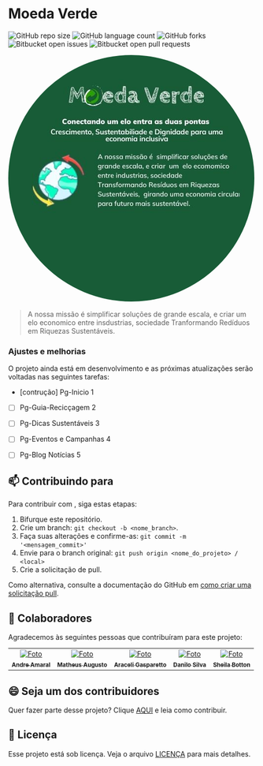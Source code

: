 # Moeda Verde

![GitHub repo size](https://img.shields.io/github/repo-size/iuricode/README-template?style=for-the-badge)
![GitHub language count](https://img.shields.io/github/languages/count/iuricode/README-template?style=for-the-badge)
![GitHub forks](https://img.shields.io/github/forks/iuricode/README-template?style=for-the-badge)
![Bitbucket open issues](https://img.shields.io/bitbucket/issues/iuricode/README-template?style=for-the-badge)
![Bitbucket open pull requests](https://img.shields.io/bitbucket/pr-raw/iuricode/README-template?style=for-the-badge)

<img src="/img/img-readme/moeda_verde.jpg" style="border-radius: 50%;" alt="logo">

> A nossa missão é simplificar soluções de grande escala, e criar um elo economico entre insdustrias, sociedade Tranformando Redíduos em Riquezas Sustentáveis.

### Ajustes e melhorias

O projeto ainda está em desenvolvimento e as próximas atualizações serão voltadas nas seguintes tarefas:

- [contrução] Pg-Inicio 1
- [ ] Pg-Guia-Recicçagem 2
- [ ] Pg-Dicas Sustentáveis 3
- [ ] Pg-Eventos e Campanhas 4
- [ ] Pg-Blog Notícias 5


## 📫 Contribuindo para <MoedaVerde>

Para contribuir com <MoedaVerde>, siga estas etapas:

1. Bifurque este repositório.
2. Crie um branch: `git checkout -b <nome_branch>`.
3. Faça suas alterações e confirme-as: `git commit -m '<mensagem_commit>'`
4. Envie para o branch original: `git push origin <nome_do_projeto> / <local>`
5. Crie a solicitação de pull.

Como alternativa, consulte a documentação do GitHub em [como criar uma solicitação pull](https://help.github.com/en/github/collaborating-with-issues-and-pull-requests/creating-a-pull-request).

## 🤝 Colaboradores

Agradecemos às seguintes pessoas que contribuíram para este projeto:

<table>
  <tr>
    <td align="center">
      <a href="#" title="defina o titulo do link">
        <img src="" width="100px;" alt="Foto"/><br>
        <sub>
          <b>Andre Amaral</b>
        </sub>
      </a>
    </td>
    <td align="center">
      <a href="#" title="defina o titulo do link">
        <img src="" width="100px;" alt="Foto "/><br>
        <sub>
          <b>Matheus Augusto</b>
        </sub>
      </a>
    </td>
    <td align="center">
      <a href="#" title="defina o titulo do link">
        <img src="" width="100px;" alt="Foto "/><br>
        <sub>
          <b>Araceli Gasparetto</b>
        </sub>
      </a>
    </td>
     <td align="center">
      <a href="#" title="defina o titulo do link">
        <img src="" width="100px;" alt="Foto "/><br>
        <sub>
          <b>Danilo Silva</b>
        </sub>
      </a>
    </td>
     <td align="center">
      <a href="#" title="defina o titulo do link">
        <img src="" width="100px;" alt="Foto "/><br>
        <sub>
          <b>Sheila Botton</b>
        </sub>
      </a>
    </td>
  </tr>
</table>

## 😄 Seja um dos contribuidores

Quer fazer parte desse projeto? Clique [AQUI](CONTRIBUTING.md) e leia como contribuir.

## 📝 Licença

Esse projeto está sob licença. Veja o arquivo [LICENÇA](LICENSE.md) para mais detalhes.
